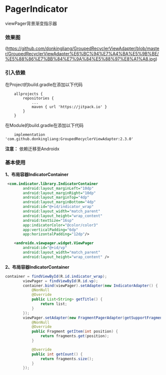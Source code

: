 # PagerIndicator
viewPager背景渐变指示器

### 效果图
(https://github.com/donkingliang/GroupedRecyclerViewAdapter/blob/master/GroupedRecyclerViewAdapter%E6%BC%94%E7%A4%BA%E5%9B%BE/%E5%88%86%E7%BB%84%E7%9A%84%E5%88%97%E8%A1%A8.jpg) 


### 引入依赖 
在Project的build.gradle在添加以下代码
```
	allprojects {
		repositories {
			...
			maven { url 'https://jitpack.io' }
		}
	}
```
在Module的build.gradle在添加以下代码
```
	implementation 'com.github.donkingliang:GroupedRecyclerViewAdapter:2.3.0'
```
**注意：** 依赖迁移至Androidx

### 基本使用

**1、布局容器IndicatorContainer**

```xml
 <com.indicator.library.IndicatorContainer
        android:layout_marginLeft="10dp"
        android:layout_marginRight="10dp"
        android:layout_marginTop="4dp"
        android:layout_marginBottom="4dp"
        android:id="@+id/indicator_wrap"
        android:layout_width="match_parent"
        android:layout_height="wrap_content"
        android:textSize="16sp"
        app:indicatorColor="@color/color3"
        app:verticalPadding="6dp"
        app:horizontalPadding="12dp"/>

    <androidx.viewpager.widget.ViewPager
        android:id="@+id/vp"
        android:layout_width="match_parent"
        android:layout_height="wrap_content" />
```

**2、布局容器IndicatorContainer**
```java
container = findViewById(R.id.indicator_wrap);
        viewPager = findViewById(R.id.vp);
        container.bind(viewPager).setAdapter(new IndicatorAdapter() {
            @NonNull
            @Override
            public List<String> getTitle() {
                return list;
            }
        });
        viewPager.setAdapter(new FragmentPagerAdapter(getSupportFragmentManager()) {
            @NonNull
            @Override
            public Fragment getItem(int position) {
                return fragments.get(position);
            }

            @Override
            public int getCount() {
                return fragments.size();
            }
        });
```
